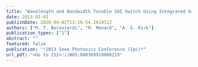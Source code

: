 ```yaml
---
title: "Wavelength and Bandwidth Tunable SOI Switch Using Integrated Gratings"
date: 2013-01-01
publishDate: 2020-04-02T13:16:54.261931Z
authors: ["M. T. Boroojerdi", "M. Menard", "A. G. Kirk"]
publication_types: ["1"]
abstract: ""
featured: false
publication: "*2013 Ieee Photonics Conference (Ipc)*"
url_pdf: "<Go to ISI>://WOS:000369918000219"
---
```


